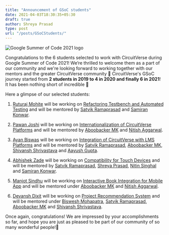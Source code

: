 ```yaml
---
title: "Announcement of GSoC students"
date: 2021-04-03T18:30:35+05:30
draft: true
author: Shreya Prasad
type: post
url: "/posts/GSoCStudents/"
---
```


![Google Summer of Code 2021 logo](/images/gsoc_cover.png)

Congratulations to the 6 students selected to work with CircuitVerse during Google Summer of Code 2021! We’re thrilled to welcome them as a part of our community and we're looking forward to working together with our mentors and the greater CircuitVerse community 🎉 CircuitVerse's GSoC journey started from **2 students in 2019 to 4 in 2020 and finally 6 in 2021**! It has been nothing short of incredible 🚀

Here a glimpse of our selected students:

1. [Ruturaj Mohite](https://github.com/gr455) will be working on [Refactoring Testbench and Automated Testing](https://github.com/CircuitVerse/CircuitVerse/wiki/GSoC%2721-Project-List#project-1---testbench-project) and will be mentored by [Satvik Ramaprasad](https://github.com/satu0king/) and [Samiran Konwar](http://github.com/abstrekt/).

2. [Pawan Joshi](https://github.com/pavanjoshi914) will be working on [Internationalization of CircuitVerse Platforms](https://github.com/CircuitVerse/CircuitVerse/wiki/GSoC%2721-Project-List#project-3---internationalization-i18n) and will be mentored by [Aboobacker MK](https://github.com/tachyons) and [Nitish Aggarwal](https://github.com/Nitish145).

3. [Ayan Biswas](https://github.com/ayan-biswas0412) will be working on [Integration of CircuitVerse with LMS Platforms](https://github.com/CircuitVerse/CircuitVerse/wiki/GSoC%2721-Project-List#project-4---lms-integration) and will be mentored by [Satvik Ramaprasad](https://github.com/satu0king/), [Aboobacker MK](https://github.com/tachyons), [Shivansh Shrivastava](https://github.com/Shivansh2407) and [Aayush Gupta](https://github.com/aayush-05).

4. [Abhishek Zade](https://github.com/ZadeAbhishek) will be working on [Compatibility for Touch Devices](https://github.com/CircuitVerse/CircuitVerse/wiki/GSoC%2721-Project-List#project-5---compatability-for-touch-devices) and will be mentored by [Satvik Ramaprasad](https://github.com/satu0king/), [Shreya Prasad](https://github.com/ShreyaPrasad1209/), [Nitin Singhal](https://github.com/nitin10s/) and [Samiran Konwar](http://github.com/abstrekt/).

5. [Manjot Sindhu](https://github.com/manjotsidhu) will be working on [Interactive Book Integration for Mobile App](https://summerofcode.withgoogle.com/projects/#5929763765485568) and will be mentored under [Aboobacker MK](https://github.com/tachyons) and [Nitish Aggarwal](https://github.com/Nitish145).
 
6. [Devansh Dixit]() will be working on [Project Recommendation System](https://github.com/CircuitVerse/CircuitVerse/wiki/GSoC%2721-Project-List#project-7---project-recommendation-system) and will be mentored under [Biswesh Mohapatra](https://github.com/biswesh456), [Satvik Ramaprasad](https://github.com/satu0king/), [Aboobacker MK](https://github.com/tachyons) and [Shivansh Shrivastava](https://github.com/Shivansh2407).


Once again, congratulations! We are impressed by your accomplishments so far, and hope you are just as pleased to be part of our community of so many wonderful people!🎉 

